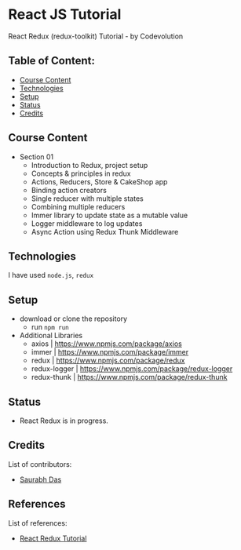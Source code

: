 # React JS Tutorial

React Redux (redux-toolkit) Tutorial - by Codevolution

## Table of Content:

- [Course Content](#course-content)
- [Technologies](#technologies)
- [Setup](#setup)
- [Status](#status)
- [Credits](#credits)

## Course Content

- Section 01
  - Introduction to Redux, project setup
  - Concepts & principles in redux
  - Actions, Reducers, Store & CakeShop app
  - Binding action creators
  - Single reducer with multiple states
  - Combining multiple reducers
  - Immer library to update state as a mutable value
  - Logger middleware to log updates
  - Async Action using Redux Thunk Middleware

## Technologies

I have used `node.js`, `redux`

## Setup

- download or clone the repository
  - run `npm run`
- Additional Libraries
  - axios | https://www.npmjs.com/package/axios
  - immer | https://www.npmjs.com/package/immer
  - redux | https://www.npmjs.com/package/redux
  - redux-logger | https://www.npmjs.com/package/redux-logger
  - redux-thunk | https://www.npmjs.com/package/redux-thunk

## Status

- React Redux is in progress.

## Credits

List of contributors:

- [Saurabh Das](dsumansaurabh@gmail.com)

## References

List of references:

- [React Redux Tutorial](https://youtube.com/playlist?list=PLC3y8-rFHvwheJHvseC3I0HuYI2f46oAK&si=i0yfZesGbX5KF6b2)
